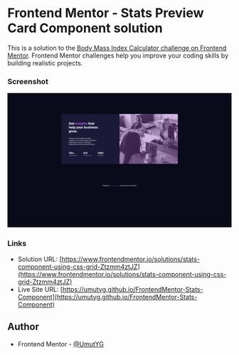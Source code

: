 # Frontend Mentor - Stats Preview Card Component solution

This is a solution to the [Body Mass Index Calculator challenge on Frontend Mentor](https://www.frontendmentor.io/challenges/stats-preview-card-component-8JqbgoU62). Frontend Mentor challenges help you improve your coding skills by building realistic projects.

### Screenshot

![](./screenshot.png)

### Links

-   Solution URL: [https://www.frontendmentor.io/solutions/stats-component-using-css-grid-Ztzmm4ztJZ](https://www.frontendmentor.io/solutions/stats-component-using-css-grid-Ztzmm4ztJZ)
-   Live Site URL: [https://umutyg.github.io/FrontendMentor-Stats-Component](https://umutyg.github.io/FrontendMentor-Stats-Component)

## Author

-   Frontend Mentor - [@UmutYG](https://www.frontendmentor.io/profile/UmutYG)
